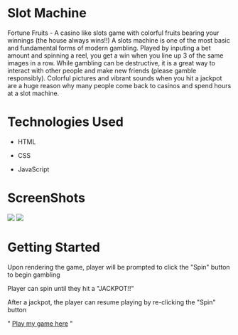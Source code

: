 # Slot Machine
Fortune Fruits - A casino like slots game with colorful fruits bearing your winnings (the house always wins!!)
A slots machine is one of the most basic and fundamental forms of modern gambling. Played by inputing a bet amount and spinning a reel, you get a win when you line up 3 of the same images in a row. While gambling can be destructive, it is a great way to interact with other people and make new friends (please gamble responsibly). Colorful pictures and vibrant sounds when you hit a jackpot are a huge reason why many people come back to casinos and spend hours at a slot machine.

# Technologies Used

- HTML

- CSS

- JavaScript

# ScreenShots

<img src="https://i.gyazo.com/cec538dd2134d8394ab40092b1c194a6.jpg">
<img src="https://i.gyazo.com/2e5804b0ae9149815d947fa1692f5f7b.jpg">

# Getting Started

Upon rendering the game, player will be prompted to click the "Spin" button to begin gambling

Player can spin until they hit a "JACKPOT!!"

After a jackpot, the player can resume playing by re-clicking the "Spin" button

"  [Play my game here](https://dgrant065.github.io/slotsdg/ "Slots")  " 


























